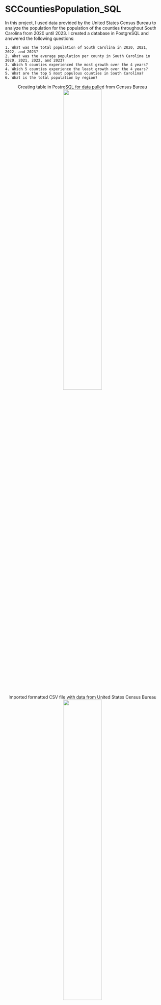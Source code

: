# SCCountiesPopulation_SQL

In this project, I used data provided by the United States Census Bureau to analyze the population for the population of the counties throughout South Carolina from 2020 until 2023. I created a database in PostgreSQL and answered the following questions:

    1. What was the total population of South Carolina in 2020, 2021, 2022, and 2023?
    2. What was the average population per county in South Carolina in 2020, 2021, 2022, and 2023?
    3. Which 5 counties experienced the most growth over the 4 years?
    4. Which 5 counties experience the least growth over the 4 years?
    5. What are the top 5 most populous counties in South Carolina?
    6. What is the total population by region?

<p align="center"> 
Creating table in PostreSQL for data pulled from Census Bureau
<br/>
<img src=https://imgur.com/IgD6SaX.jpeg/ height="50%" width="50%">

<p align="center"> 
Imported formatted CSV file with data from United States Census Bureau
<img src=https://imgur.com/3wLqT7o.jpeg/ height="50%" width="50%">
<br/>

<p align="center"> 
Proof of data being imported into table
<br/>
<img src=https://imgur.com/d4iJntm.jpeg/ height="50%" width="50%">


1. What was the total population of South Carolina in 2020, 2021, 2022, and 2023? Using the SUM() function I was able to determine the total population in SC for 2020, 2021, 2022, & 2023 </br>
- Population in 2020 = 5,132,151 </br>
- Population in 2021 = 5,193,848 </br>
- Population in 2022 = 5,282,955 </br>
- Population in 2023 = 5,373,555 </br>
</br>
<p align="center"> 
<img src=https://imgur.com/ZzvA5GS.jpeg/  height="50%" width="50%"> 

2. What was the average population per county in South Carolina in 2020, 2021, 2022, and 2023? Using the AVG() function I was able to determine the average populatin in SC for 2020, 2021, 2022, & 2023. I have rounded each to the nearest whole number.</br>
- Average county population in 2020 = 111,569 </br>
- Average county population in 2021 = 112,910 </br>
- Average county population in 2022 = 114,847 </br>
- Average county population in 2023 = 116,816 </br>
<br>
<p align="center"> 
<img src=https://imgur.com/Keutk43.jpeg/  height="50%" width="50%"> 

3. Which 5 counties experienced the most growth over the 4 years?<br> Based on the data provided the 5 counties that experienced the most growth from 2020 to 2023 is Horry, Greenville, Spartanburg, Berkeley, and Lexington.
- Horry County = 43,713 </br>
- Greenville County = 30,787 </br>
- Spartanburg County = 27,319 </br>
- Berkeley County = 23,684 </br>
- Lexington County = 14,481 </br>
<br>
<p align="center"> 
<img src=https://imgur.com/jpXHgtK.jpeg/  height="50%" width="50%"> 




